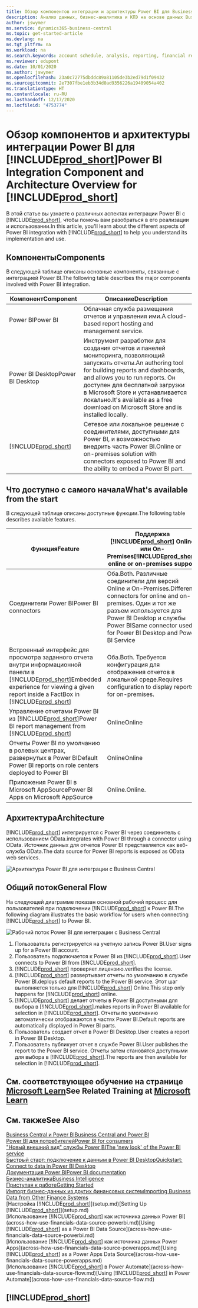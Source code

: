 ```yaml
---
title: Обзор компонентов интеграции и архитектуры Power BI для Business Central | Документация Майкрософт
description: Анализ данных, бизнес-аналитика и КПЭ на основе данных Business Central становятся проще благодаря приложениям Business Central для Power BI.
author: jswymer
ms.service: dynamics365-business-central
ms.topic: get-started-article
ms.devlang: na
ms.tgt_pltfrm: na
ms.workload: na
ms.search.keywords: account schedule, analysis, reporting, financial report, business intelligence, KPI
ms.reviewer: edupont
ms.date: 10/01/2020
ms.author: jswymer
ms.openlocfilehash: 23a0c72775dbddc89a81105de3b2ed79d1f09432
ms.sourcegitcommit: 2e7307fbe1eb3b34d0ad9356226a19409054a402
ms.translationtype: HT
ms.contentlocale: ru-RU
ms.lasthandoff: 12/17/2020
ms.locfileid: "4753774"
---
```

# <a name="power-bi-integration-component-and-architecture-overview-for-prod_short"></a><span data-ttu-id="f32b5-103">Обзор компонентов и архитектуры интеграции Power BI для [!INCLUDE[prod_short](includes/prod_short.md)]</span><span class="sxs-lookup"><span data-stu-id="f32b5-103">Power BI Integration Component and Architecture Overview for [!INCLUDE[prod_short](includes/prod_short.md)]</span></span>

<span data-ttu-id="f32b5-104">В этой статье вы узнаете о различных аспектах интеграции Power BI с [!INCLUDE[prod_short](includes/prod_short.md)], чтобы помочь вам разобраться в его реализации и использовании.</span><span class="sxs-lookup"><span data-stu-id="f32b5-104">In this article, you'll learn about the different aspects of Power BI integration with [!INCLUDE[prod_short](includes/prod_short.md)] to help you understand its implementation and use.</span></span>

## <a name="components"></a><span data-ttu-id="f32b5-105">Компоненты</span><span class="sxs-lookup"><span data-stu-id="f32b5-105">Components</span></span>

<span data-ttu-id="f32b5-106">В следующей таблице описаны основные компоненты, связанные с интеграцией Power BI.</span><span class="sxs-lookup"><span data-stu-id="f32b5-106">The following table describes the major components involved with Power BI integration.</span></span>

|<span data-ttu-id="f32b5-107">Компонент</span><span class="sxs-lookup"><span data-stu-id="f32b5-107">Component</span></span>|<span data-ttu-id="f32b5-108">Описание</span><span class="sxs-lookup"><span data-stu-id="f32b5-108">Description</span></span>|
|---------|-----------|
|<span data-ttu-id="f32b5-109">Power BI</span><span class="sxs-lookup"><span data-stu-id="f32b5-109">Power BI</span></span>|<span data-ttu-id="f32b5-110">Облачная служба размещения отчетов и управления ими.</span><span class="sxs-lookup"><span data-stu-id="f32b5-110">A cloud-based report hosting and management service.</span></span>|
|<span data-ttu-id="f32b5-111">Power BI Desktop</span><span class="sxs-lookup"><span data-stu-id="f32b5-111">Power BI Desktop</span></span>|<span data-ttu-id="f32b5-112">Инструмент разработки для создания отчетов и панелей мониторинга, позволяющий запускать отчеты.</span><span class="sxs-lookup"><span data-stu-id="f32b5-112">An authoring tool for building reports and dashboards, and allows you to run reports.</span></span> <span data-ttu-id="f32b5-113">Он доступен для бесплатной загрузки в Microsoft Store и устанавливается локально.</span><span class="sxs-lookup"><span data-stu-id="f32b5-113">It's available as a free download on Microsoft Store and is installed locally.</span></span>|
|[!INCLUDE[prod_short](includes/prod_short.md)]|<span data-ttu-id="f32b5-114">Сетевое или локальное решение с соединителями, доступными для Power BI, и возможностью внедрить часть Power BI.</span><span class="sxs-lookup"><span data-stu-id="f32b5-114">Online or on-premises solution with connectors exposed to Power BI and the ability to embed a Power BI part.</span></span>|

## <a name="whats-available-from-the-start"></a><span data-ttu-id="f32b5-115">Что доступно с самого начала</span><span class="sxs-lookup"><span data-stu-id="f32b5-115">What's available from the start</span></span>

<span data-ttu-id="f32b5-116">В следующей таблице описаны доступные функции.</span><span class="sxs-lookup"><span data-stu-id="f32b5-116">The following table describes available features.</span></span>

|<span data-ttu-id="f32b5-117">Функция</span><span class="sxs-lookup"><span data-stu-id="f32b5-117">Feature</span></span>|<span data-ttu-id="f32b5-118">Поддержка [!INCLUDE[prod_short](includes/prod_short.md)] Online или On-Premises</span><span class="sxs-lookup"><span data-stu-id="f32b5-118">[!INCLUDE[prod_short](includes/prod_short.md)] online or on-premises support</span></span>|
|-------|---------------------|
|<span data-ttu-id="f32b5-119">Соединители Power BI</span><span class="sxs-lookup"><span data-stu-id="f32b5-119">Power BI connectors</span></span>|<span data-ttu-id="f32b5-120">Оба.</span><span class="sxs-lookup"><span data-stu-id="f32b5-120">Both.</span></span> <span data-ttu-id="f32b5-121">Различные соединители для версий Online и On-Premises.</span><span class="sxs-lookup"><span data-stu-id="f32b5-121">Different connectors for online and on-premises.</span></span> <span data-ttu-id="f32b5-122">Один и тот же разъем используется для Power BI Desktop и службы Power BI</span><span class="sxs-lookup"><span data-stu-id="f32b5-122">Same connector used for Power BI Desktop and Power BI Service</span></span> |
|<span data-ttu-id="f32b5-123">Встроенный интерфейс для просмотра заданного отчета внутри информационной панели в [!INCLUDE[prod_short](includes/prod_short.md)]</span><span class="sxs-lookup"><span data-stu-id="f32b5-123">Embedded experience for viewing a given report inside a FactBox in [!INCLUDE[prod_short](includes/prod_short.md)]</span></span>|<span data-ttu-id="f32b5-124">Оба.</span><span class="sxs-lookup"><span data-stu-id="f32b5-124">Both.</span></span> <span data-ttu-id="f32b5-125">Требуется конфигурация для отображения отчетов в локальной среде.</span><span class="sxs-lookup"><span data-stu-id="f32b5-125">Requires configuration to display reports for on-premises.</span></span>|
|<span data-ttu-id="f32b5-126">Управление отчетами Power BI из [!INCLUDE[prod_short](includes/prod_short.md)]</span><span class="sxs-lookup"><span data-stu-id="f32b5-126">Power BI report management from [!INCLUDE[prod_short](includes/prod_short.md)]</span></span>|<span data-ttu-id="f32b5-127">Online</span><span class="sxs-lookup"><span data-stu-id="f32b5-127">Online</span></span>|
|<span data-ttu-id="f32b5-128">Отчеты Power BI по умолчанию в ролевых центрах, развернутых в Power BI</span><span class="sxs-lookup"><span data-stu-id="f32b5-128">Default Power BI reports on role centers deployed to Power BI</span></span>|<span data-ttu-id="f32b5-129">Online</span><span class="sxs-lookup"><span data-stu-id="f32b5-129">Online</span></span>|
|<span data-ttu-id="f32b5-130">Приложения Power BI в Microsoft AppSource</span><span class="sxs-lookup"><span data-stu-id="f32b5-130">Power BI Apps on Microsoft AppSource</span></span>|<span data-ttu-id="f32b5-131">Online.</span><span class="sxs-lookup"><span data-stu-id="f32b5-131">Online.</span></span>|

## <a name="architecture"></a><span data-ttu-id="f32b5-132">Архитектура</span><span class="sxs-lookup"><span data-stu-id="f32b5-132">Architecture</span></span>

[!INCLUDE[prod_short](includes/prod_short.md)] <span data-ttu-id="f32b5-133">интегрируется с Power BI через соединитель с использованием OData.</span><span class="sxs-lookup"><span data-stu-id="f32b5-133">integrates with Power BI through a connector using OData.</span></span> <span data-ttu-id="f32b5-134">Источник данных для отчетов Power BI представляется как веб-служба OData.</span><span class="sxs-lookup"><span data-stu-id="f32b5-134">The data source for Power BI reports is exposed as OData web services.</span></span>

![Архитектура Power BI для интеграции с Business Central](./media/power-bi-architecture.png)

## <a name="general-flow"></a><span data-ttu-id="f32b5-136">Общий поток</span><span class="sxs-lookup"><span data-stu-id="f32b5-136">General Flow</span></span>

<span data-ttu-id="f32b5-137">На следующей диаграмме показан основной рабочий процесс для пользователей при подключении [!INCLUDE[prod_short](includes/prod_short.md)] к Power BI.</span><span class="sxs-lookup"><span data-stu-id="f32b5-137">The following diagram illustrates the basic workflow for users when connecting [!INCLUDE[prod_short](includes/prod_short.md)] to Power BI.</span></span>

![Рабочий поток Power BI для интеграции с Business Central](./media/power-bi-flow.png)

1. <span data-ttu-id="f32b5-139">Пользователь регистрируется на учетную запись Power BI.</span><span class="sxs-lookup"><span data-stu-id="f32b5-139">User signs up for a Power BI account.</span></span>
2. <span data-ttu-id="f32b5-140">Пользователь подключается к Power BI из [!INCLUDE[prod_short](includes/prod_short.md)].</span><span class="sxs-lookup"><span data-stu-id="f32b5-140">User connects to Power BI from [!INCLUDE[prod_short](includes/prod_short.md)].</span></span>
3. [!INCLUDE[prod_short](includes/prod_short.md)] <span data-ttu-id="f32b5-141">проверяет лицензию.</span><span class="sxs-lookup"><span data-stu-id="f32b5-141">verifies the license.</span></span>
4. [!INCLUDE[prod_short](includes/prod_short.md)] <span data-ttu-id="f32b5-142">развертывает отчеты по умолчанию в службе Power BI.</span><span class="sxs-lookup"><span data-stu-id="f32b5-142">deploys default reports to the Power BI service.</span></span> <span data-ttu-id="f32b5-143">Этот шаг выполняется только для [!INCLUDE[prod_short](includes/prod_short.md)] Online.</span><span class="sxs-lookup"><span data-stu-id="f32b5-143">This step only happens for [!INCLUDE[prod_short](includes/prod_short.md)] online.</span></span>
5. [!INCLUDE[prod_short](includes/prod_short.md)] <span data-ttu-id="f32b5-144">делает отчеты в Power BI доступными для выбора в [!INCLUDE[prod_short](includes/prod_short.md)].</span><span class="sxs-lookup"><span data-stu-id="f32b5-144">makes reports in Power BI available for selection in [!INCLUDE[prod_short](includes/prod_short.md)].</span></span> <span data-ttu-id="f32b5-145">Отчеты по умолчанию автоматически отображаются в частях Power BI.</span><span class="sxs-lookup"><span data-stu-id="f32b5-145">Default reports are automatically displayed in Power BI parts.</span></span>
6. <span data-ttu-id="f32b5-146">Пользователь создает отчет в Power BI Desktop.</span><span class="sxs-lookup"><span data-stu-id="f32b5-146">User creates a report in Power BI Desktop.</span></span>
7. <span data-ttu-id="f32b5-147">Пользователь публикует отчет в службе Power BI.</span><span class="sxs-lookup"><span data-stu-id="f32b5-147">User publishes the report to the Power BI service.</span></span> <span data-ttu-id="f32b5-148">Отчеты затем становятся доступными для выбора в [!INCLUDE[prod_short](includes/prod_short.md)].</span><span class="sxs-lookup"><span data-stu-id="f32b5-148">The reports are then available for selection in [!INCLUDE[prod_short](includes/prod_short.md)].</span></span>

## <a name="see-related-training-at-microsoft-learn"></a><span data-ttu-id="f32b5-149">См. соответствующее обучение на странице [Microsoft Learn](/learn/modules/configure-powerbi-excel-dynamics-365-business-central/index)</span><span class="sxs-lookup"><span data-stu-id="f32b5-149">See Related Training at [Microsoft Learn](/learn/modules/configure-powerbi-excel-dynamics-365-business-central/index)</span></span>

## <a name="see-also"></a><span data-ttu-id="f32b5-150">См. также</span><span class="sxs-lookup"><span data-stu-id="f32b5-150">See Also</span></span>

[<span data-ttu-id="f32b5-151">Business Central и Power BI</span><span class="sxs-lookup"><span data-stu-id="f32b5-151">Business Central and Power BI</span></span>](admin-powerbi.md)  
[<span data-ttu-id="f32b5-152">Power BI для потребителей</span><span class="sxs-lookup"><span data-stu-id="f32b5-152">Power BI for consumers</span></span>](/power-bi/consumer/end-user-consumer)  
[<span data-ttu-id="f32b5-153">"Новый внешний вид" службы Power BI</span><span class="sxs-lookup"><span data-stu-id="f32b5-153">The 'new look' of the Power BI service</span></span>](/power-bi/service-new-look)  
[<span data-ttu-id="f32b5-154">Быстрый старт: подключение к данным в Power BI Desktop</span><span class="sxs-lookup"><span data-stu-id="f32b5-154">Quickstart: Connect to data in Power BI Desktop</span></span>](/power-bi/desktop-quickstart-connect-to-data)  
[<span data-ttu-id="f32b5-155">Документация Power BI</span><span class="sxs-lookup"><span data-stu-id="f32b5-155">Power BI documentation</span></span>](/power-bi/)  
[<span data-ttu-id="f32b5-156">Бизнес-аналитика</span><span class="sxs-lookup"><span data-stu-id="f32b5-156">Business Intelligence</span></span>](bi.md)  
[<span data-ttu-id="f32b5-157">Приступая к работе</span><span class="sxs-lookup"><span data-stu-id="f32b5-157">Getting Started</span></span>](product-get-started.md)  
[<span data-ttu-id="f32b5-158">Импорт бизнес-данных из других финансовых систем</span><span class="sxs-lookup"><span data-stu-id="f32b5-158">Importing Business Data from Other Finance Systems</span></span>](across-import-data-configuration-packages.md)  
<span data-ttu-id="f32b5-159">[Настройка [!INCLUDE[prod_short](includes/prod_short.md)]](setup.md)</span><span class="sxs-lookup"><span data-stu-id="f32b5-159">[Setting Up [!INCLUDE[prod_short](includes/prod_short.md)]](setup.md)</span></span>  
<span data-ttu-id="f32b5-160">[Использование [!INCLUDE[prod_short](includes/prod_short.md)] как источника данных Power BI](across-how-use-financials-data-source-powerbi.md)</span><span class="sxs-lookup"><span data-stu-id="f32b5-160">[Using [!INCLUDE[prod_short](includes/prod_short.md)] as a Power BI Data Source](across-how-use-financials-data-source-powerbi.md)</span></span>  
<span data-ttu-id="f32b5-161">[Использование [!INCLUDE[prod_short](includes/prod_short.md)] как источника данных Power Apps](across-how-use-financials-data-source-powerapps.md)</span><span class="sxs-lookup"><span data-stu-id="f32b5-161">[Using [!INCLUDE[prod_short](includes/prod_short.md)] as a Power Apps Data Source](across-how-use-financials-data-source-powerapps.md)</span></span>  
<span data-ttu-id="f32b5-162">[Использование [!INCLUDE[prod_short](includes/prod_short.md)] в Power Automate](across-how-use-financials-data-source-flow.md)</span><span class="sxs-lookup"><span data-stu-id="f32b5-162">[Using [!INCLUDE[prod_short](includes/prod_short.md)] in Power Automate](across-how-use-financials-data-source-flow.md)</span></span>  

## [!INCLUDE[prod_short](includes/free_trial_md.md)]  
